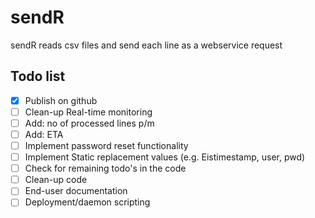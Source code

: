 sendR
=====

sendR reads csv files and send each line as a webservice request

Todo list
---------
- [x] Publish on github
- [ ] Clean-up Real-time monitoring
- [ ] Add: no of processed lines p/m
- [ ] Add: ETA
- [ ] Implement password reset functionality
- [ ] Implement Static replacement values (e.g. Eistimestamp, user, pwd)
- [ ] Check for remaining todo's in the code
- [ ] Clean-up code
- [ ] End-user documentation
- [ ] Deployment/daemon scripting

